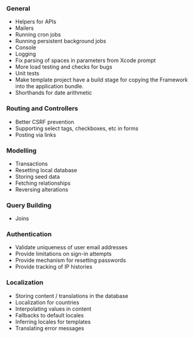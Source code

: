 ### General

* Helpers for APIs
* Mailers
* Running cron jobs
* Running persistent background jobs
* Console
* Logging
* Fix parsing of spaces in parameters from Xcode prompt
* More load testing and checks for bugs
* Unit tests
* Make template project have a build stage for copying the Framework into the
  application bundle.
* Shorthands for date arithmetic

### Routing and Controllers

* Better CSRF prevention
* Supporting select tags, checkboxes, etc in forms
* Posting via links

### Modelling

* Transactions
* Resetting local database
* Storing seed data
* Fetching relationships
* Reversing alterations

### Query Building

* Joins

### Authentication

* Validate uniqueness of user email addresses
* Provide limitations on sign-in attempts
* Provide mechanism for resetting passwords
* Provide tracking of IP histories

### Localization

* Storing content / translations in the database
* Localization for countries
* Interpolating values in content
* Fallbacks to default locales
* Inferring locales for templates
* Translating error messages